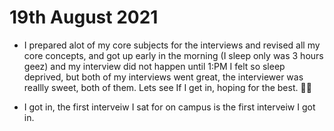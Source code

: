# 19th August 2021

- I prepared alot of my core subjects for the interviews and revised all my core concepts, and got up early in the morning (I sleep only was 3 hours geez) and my interview did not happen until 1:PM I felt so sleep deprived, but both of my interviews went great, the interviewer was reallly sweet, both of them. Lets see If I get in, hoping for the best. 🤞🏻

- I got in, the first interveiw I sat for on campus is the first interveiw I got in.
